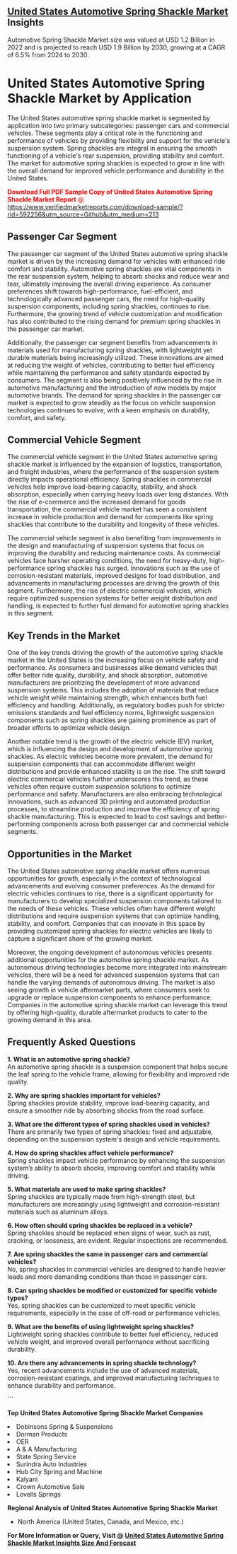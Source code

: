 <h2><a href="https://www.verifiedmarketreports.com/download-sample/?rid=592256&amp;utm_source=Github&amp;utm_medium=213" target="_blank">United States Automotive Spring Shackle Market</a> Insights</h2><p>Automotive Spring Shackle Market size was valued at USD 1.2 Billion in 2022 and is projected to reach USD 1.9 Billion by 2030, growing at a CAGR of 6.5% from 2024 to 2030.</p><p><h1>United States Automotive Spring Shackle Market by Application</h1><p>The United States automotive spring shackle market is segmented by application into two primary subcategories: passenger cars and commercial vehicles. These segments play a critical role in the functioning and performance of vehicles by providing flexibility and support for the vehicle's suspension system. Spring shackles are integral in ensuring the smooth functioning of a vehicle's rear suspension, providing stability and comfort. The market for automotive spring shackles is expected to grow in line with the overall demand for improved vehicle performance and durability in the United States. <p><span class=""><span style="color: #ff0000;"><strong>Download Full PDF Sample Copy of United States Automotive Spring Shackle Market Report</strong> @ </span><a href="https://www.verifiedmarketreports.com/download-sample/?rid=592256&amp;utm_source=Github&amp;utm_medium=213" target="_blank">https://www.verifiedmarketreports.com/download-sample/?rid=592256&amp;utm_source=Github&amp;utm_medium=213</a></span></p></p><h2>Passenger Car Segment</h2><p>The passenger car segment of the United States automotive spring shackle market is driven by the increasing demand for vehicles with enhanced ride comfort and stability. Automotive spring shackles are vital components in the rear suspension system, helping to absorb shocks and reduce wear and tear, ultimately improving the overall driving experience. As consumer preferences shift towards high-performance, fuel-efficient, and technologically advanced passenger cars, the need for high-quality suspension components, including spring shackles, continues to rise. Furthermore, the growing trend of vehicle customization and modification has also contributed to the rising demand for premium spring shackles in the passenger car market.</p><p>Additionally, the passenger car segment benefits from advancements in materials used for manufacturing spring shackles, with lightweight yet durable materials being increasingly utilized. These innovations are aimed at reducing the weight of vehicles, contributing to better fuel efficiency while maintaining the performance and safety standards expected by consumers. The segment is also being positively influenced by the rise in automotive manufacturing and the introduction of new models by major automotive brands. The demand for spring shackles in the passenger car market is expected to grow steadily as the focus on vehicle suspension technologies continues to evolve, with a keen emphasis on durability, comfort, and safety.</p><h2>Commercial Vehicle Segment</h2><p>The commercial vehicle segment in the United States automotive spring shackle market is influenced by the expansion of logistics, transportation, and freight industries, where the performance of the suspension system directly impacts operational efficiency. Spring shackles in commercial vehicles help improve load-bearing capacity, stability, and shock absorption, especially when carrying heavy loads over long distances. With the rise of e-commerce and the increased demand for goods transportation, the commercial vehicle market has seen a consistent increase in vehicle production and demand for components like spring shackles that contribute to the durability and longevity of these vehicles.</p><p>The commercial vehicle segment is also benefiting from improvements in the design and manufacturing of suspension systems that focus on improving the durability and reducing maintenance costs. As commercial vehicles face harsher operating conditions, the need for heavy-duty, high-performance spring shackles has surged. Innovations such as the use of corrosion-resistant materials, improved designs for load distribution, and advancements in manufacturing processes are driving the growth of this segment. Furthermore, the rise of electric commercial vehicles, which require optimized suspension systems for better weight distribution and handling, is expected to further fuel demand for automotive spring shackles in this segment.</p><h2>Key Trends in the Market</h2><p>One of the key trends driving the growth of the automotive spring shackle market in the United States is the increasing focus on vehicle safety and performance. As consumers and businesses alike demand vehicles that offer better ride quality, durability, and shock absorption, automotive manufacturers are prioritizing the development of more advanced suspension systems. This includes the adoption of materials that reduce vehicle weight while maintaining strength, which enhances both fuel efficiency and handling. Additionally, as regulatory bodies push for stricter emissions standards and fuel efficiency norms, lightweight suspension components such as spring shackles are gaining prominence as part of broader efforts to optimize vehicle design.</p><p>Another notable trend is the growth of the electric vehicle (EV) market, which is influencing the design and development of automotive spring shackles. As electric vehicles become more prevalent, the demand for suspension components that can accommodate different weight distributions and provide enhanced stability is on the rise. The shift toward electric commercial vehicles further underscores this trend, as these vehicles often require custom suspension solutions to optimize performance and safety. Manufacturers are also embracing technological innovations, such as advanced 3D printing and automated production processes, to streamline production and improve the efficiency of spring shackle manufacturing. This is expected to lead to cost savings and better-performing components across both passenger car and commercial vehicle segments.</p><h2>Opportunities in the Market</h2><p>The United States automotive spring shackle market offers numerous opportunities for growth, especially in the context of technological advancements and evolving consumer preferences. As the demand for electric vehicles continues to rise, there is a significant opportunity for manufacturers to develop specialized suspension components tailored to the needs of these vehicles. These vehicles often have different weight distributions and require suspension systems that can optimize handling, stability, and comfort. Companies that can innovate in this space by providing customized spring shackles for electric vehicles are likely to capture a significant share of the growing market.</p><p>Moreover, the ongoing development of autonomous vehicles presents additional opportunities for the automotive spring shackle market. As autonomous driving technologies become more integrated into mainstream vehicles, there will be a need for advanced suspension systems that can handle the varying demands of autonomous driving. The market is also seeing growth in vehicle aftermarket parts, where consumers seek to upgrade or replace suspension components to enhance performance. Companies in the automotive spring shackle market can leverage this trend by offering high-quality, durable aftermarket products to cater to the growing demand in this area.</p><h2>Frequently Asked Questions</h2><p><strong>1. What is an automotive spring shackle?</strong><br> An automotive spring shackle is a suspension component that helps secure the leaf spring to the vehicle frame, allowing for flexibility and improved ride quality.</p><p><strong>2. Why are spring shackles important for vehicles?</strong><br> Spring shackles provide stability, improve load-bearing capacity, and ensure a smoother ride by absorbing shocks from the road surface.</p><p><strong>3. What are the different types of spring shackles used in vehicles?</strong><br> There are primarily two types of spring shackles: fixed and adjustable, depending on the suspension system's design and vehicle requirements.</p><p><strong>4. How do spring shackles affect vehicle performance?</strong><br> Spring shackles impact vehicle performance by enhancing the suspension system’s ability to absorb shocks, improving comfort and stability while driving.</p><p><strong>5. What materials are used to make spring shackles?</strong><br> Spring shackles are typically made from high-strength steel, but manufacturers are increasingly using lightweight and corrosion-resistant materials such as aluminum alloys.</p><p><strong>6. How often should spring shackles be replaced in a vehicle?</strong><br> Spring shackles should be replaced when signs of wear, such as rust, cracking, or looseness, are evident. Regular inspections are recommended.</p><p><strong>7. Are spring shackles the same in passenger cars and commercial vehicles?</strong><br> No, spring shackles in commercial vehicles are designed to handle heavier loads and more demanding conditions than those in passenger cars.</p><p><strong>8. Can spring shackles be modified or customized for specific vehicle types?</strong><br> Yes, spring shackles can be customized to meet specific vehicle requirements, especially in the case of off-road or performance vehicles.</p><p><strong>9. What are the benefits of using lightweight spring shackles?</strong><br> Lightweight spring shackles contribute to better fuel efficiency, reduced vehicle weight, and improved overall performance without sacrificing durability.</p><p><strong>10. Are there any advancements in spring shackle technology?</strong><br> Yes, recent advancements include the use of advanced materials, corrosion-resistant coatings, and improved manufacturing techniques to enhance durability and performance.</p>```</p><p><strong>Top United States Automotive Spring Shackle Market Companies</strong></p><div data-test-id=""><p><li>Dobinsons Spring & Suspensions</li><li> Dorman Products</li><li> OER</li><li> A & A Manufacturing</li><li> State Spring Service</li><li> Surindra Auto Industries</li><li> Hub City Spring and Machine</li><li> Kalyani</li><li> Crown Automotive Sale</li><li> Lovells Springs</li></p><div><strong>Regional Analysis of&nbsp;United States Automotive Spring Shackle Market</strong></div><ul><li dir="ltr"><p dir="ltr">North America&nbsp;(United States, Canada, and Mexico, etc.)</p></li></ul><p><strong>For More Information or Query, Visit @&nbsp;</strong><strong><a href="https://www.verifiedmarketreports.com/product/automotive-spring-shackle-market/?utm_source=Github&amp;utm_medium=213" target="_blank">United States Automotive Spring Shackle Market Insights Size And Forecast</a></strong></p></div>
